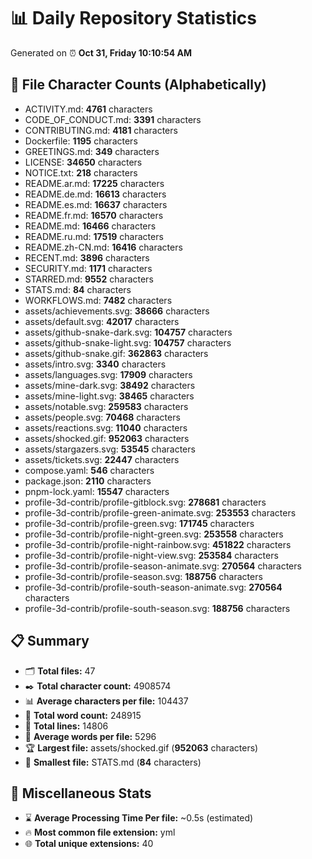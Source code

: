 # 📊 Daily Repository Statistics
Generated on ⏰ **Oct 31, Friday 10:10:54 AM**

## 📂 File Character Counts (Alphabetically)
- ACTIVITY.md: **4761** characters
- CODE_OF_CONDUCT.md: **3391** characters
- CONTRIBUTING.md: **4181** characters
- Dockerfile: **1195** characters
- GREETINGS.md: **349** characters
- LICENSE: **34650** characters
- NOTICE.txt: **218** characters
- README.ar.md: **17225** characters
- README.de.md: **16613** characters
- README.es.md: **16637** characters
- README.fr.md: **16570** characters
- README.md: **16466** characters
- README.ru.md: **17519** characters
- README.zh-CN.md: **16416** characters
- RECENT.md: **3896** characters
- SECURITY.md: **1171** characters
- STARRED.md: **9552** characters
- STATS.md: **84** characters
- WORKFLOWS.md: **7482** characters
- assets/achievements.svg: **38666** characters
- assets/default.svg: **42017** characters
- assets/github-snake-dark.svg: **104757** characters
- assets/github-snake-light.svg: **104757** characters
- assets/github-snake.gif: **362863** characters
- assets/intro.svg: **3340** characters
- assets/languages.svg: **17909** characters
- assets/mine-dark.svg: **38492** characters
- assets/mine-light.svg: **38465** characters
- assets/notable.svg: **259583** characters
- assets/people.svg: **70468** characters
- assets/reactions.svg: **11040** characters
- assets/shocked.gif: **952063** characters
- assets/stargazers.svg: **53545** characters
- assets/tickets.svg: **22447** characters
- compose.yaml: **546** characters
- package.json: **2110** characters
- pnpm-lock.yaml: **15547** characters
- profile-3d-contrib/profile-gitblock.svg: **278681** characters
- profile-3d-contrib/profile-green-animate.svg: **253553** characters
- profile-3d-contrib/profile-green.svg: **171745** characters
- profile-3d-contrib/profile-night-green.svg: **253558** characters
- profile-3d-contrib/profile-night-rainbow.svg: **451822** characters
- profile-3d-contrib/profile-night-view.svg: **253584** characters
- profile-3d-contrib/profile-season-animate.svg: **270564** characters
- profile-3d-contrib/profile-season.svg: **188756** characters
- profile-3d-contrib/profile-south-season-animate.svg: **270564** characters
- profile-3d-contrib/profile-south-season.svg: **188756** characters

## 📋 Summary
- 🗂️ **Total files:** 47
- ✒️ **Total character count:** 4908574
- 📊 **Average characters per file:** 104437
- 📝 **Total word count:** 248915
- 🧾 **Total lines:** 14806
- 📐 **Average words per file:** 5296
- 🏆 **Largest file:** assets/shocked.gif (**952063** characters)
- 🥉 **Smallest file:** STATS.md (**84** characters)

## 🌟 Miscellaneous Stats
- ⌛ **Average Processing Time Per file:** ~0.5s (estimated)
- 🔥 **Most common file extension:** yml
- 🌐 **Total unique extensions:** 40
